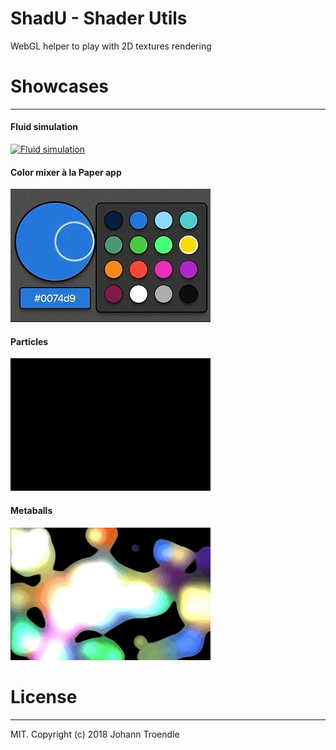 # ShadU -  Shader Utils
WebGL helper to play with 2D textures rendering

# Showcases
---
#### Fluid simulation
[![Fluid simulation](https://github.com/JoTrdl/shadu/blob/master/showcases/assets/fluid.gif?raw=true)](https://jotrdl.github.io/experiments/shadu/fluid.html)

#### Color mixer à la Paper app
[![Color mixer](https://github.com/JoTrdl/shadu/blob/master/showcases/assets/color-mixer.gif?raw=true)](https://jotrdl.github.io/experiments/shadu/color-mixer.html)

#### Particles
[![Particles](https://github.com/JoTrdl/shadu/blob/master/showcases/assets/particles.gif?raw=true)](https://jotrdl.github.io/experiments/shadu/particles.html)

#### Metaballs
[![Metaballs](https://github.com/JoTrdl/shadu/blob/master/showcases/assets/metaballs.gif?raw=true)](https://jotrdl.github.io/experiments/shadu/metaballs.html)

# License
---
MIT. Copyright (c) 2018 Johann Troendle
